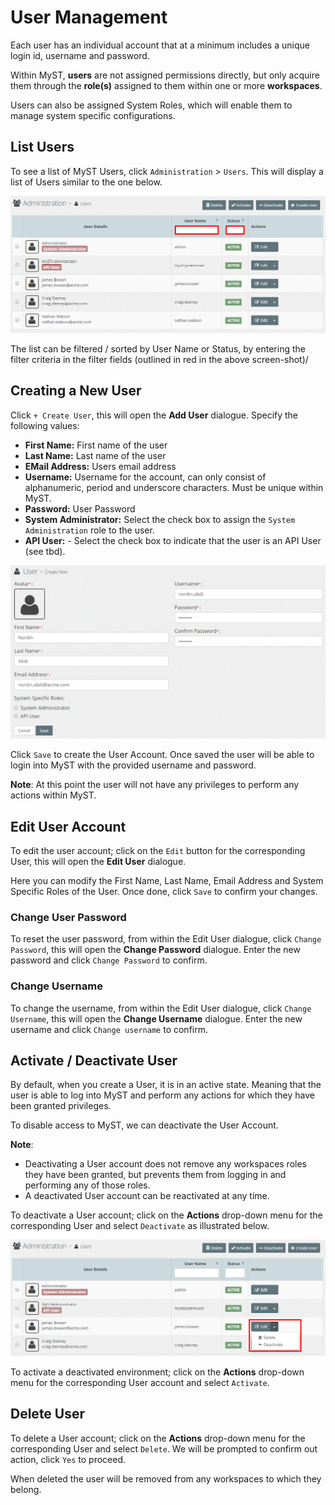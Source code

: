 # User Management

Each user has an individual account that at a minimum includes a unique login id, username and password.

Within MyST, **users** are not assigned permissions directly, but only acquire them through the **role\(s\)** assigned to them within one or more **workspaces**.

Users can also be assigned System Roles, which will enable them to manage system specific configurations.

## List Users

To see a list of MyST Users, click  `Administration` &gt; `Users`. This will display a list of Users similar to the one below.

![](img/UserList.PNG)

The list can be filtered \/ sorted by User Name or Status, by entering the filter criteria in the filter fields \(outlined in red in the above screen-shot\)\/

## Creating a New User

Click `+ Create User`, this will open the **Add User** dialogue. Specify the following values:

* **First Name:** First name of the user
* **Last Name:** Last name of the user
* **EMail Address:** Users email address
* **Username:** Username for the account, can only consist of alphanumeric, period and underscore characters. Must be unique within MyST.
* **Password:** User Password
* **System Administrator:** Select the check box to assign the `System Administration` role to the user.
* **API User:** - Select the check box to indicate that the user is an API User \(see tbd\).

![](img/UserAdd.PNG)

Click `Save` to create the User Account. Once saved the user will be able to login into MyST with the provided username and password.

**Note**: At this point the user will not have any privileges to perform any actions within MyST.

## Edit User Account

To edit the user account; click on the `Edit` button for the corresponding User, this will open the **Edit User** dialogue.

Here you can modify the First Name, Last Name, Email Address and System Specific Roles of the User. Once done, click `Save` to confirm your changes.

### Change User Password

To reset the user password, from within the Edit User dialogue, click `Change Password`,  this will open the **Change Password** dialogue. Enter the new password and click `Change Password` to confirm.

### Change Username

To change the username, from within the Edit User dialogue, click `Change Username`,  this will open the **Change Username** dialogue. Enter the new username and click `Change username` to confirm.

## Activate \/ Deactivate User

By default, when you create a User, it is in an active state. Meaning that the user is able to log into MyST and perform any actions for which they have been granted privileges.

To disable access to MyST, we can deactivate the User Account.

**Note**:

* Deactivating a User account does not remove any workspaces roles they have been granted, but prevents them from logging in and performing any of those roles.
* A deactivated User account can be reactivated at any time.

To deactivate a User account; click on the  **Actions** drop-down menu for the corresponding User and select `Deactivate` as illustrated below.

![](img/UserDeactivate.PNG)

To activate a deactivated environment; click on the  **Actions** drop-down menu for the corresponding User account and select `Activate`.

## Delete User

To delete a User account; click on the  **Actions** drop-down menu for the corresponding User and select `Delete`. We will be prompted to confirm out action, click `Yes` to proceed.

When deleted the user will be removed from any workspaces to which they belong.


